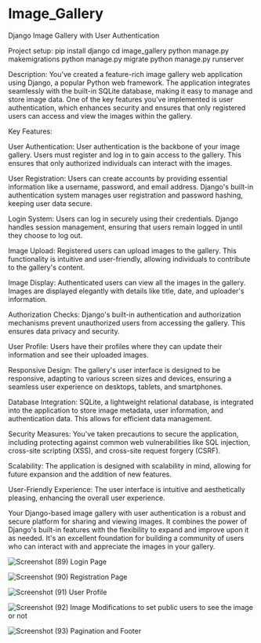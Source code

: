 ﻿# Image_Gallery
Django Image Gallery with User Authentication

Project setup:
pip install django
cd image_gallery
python manage.py makemigrations
python manage.py migrate
python manage.py runserver

Description:
You've created a feature-rich image gallery web application using Django, a popular Python web framework. The application integrates seamlessly with the built-in SQLite database, making it easy to manage and store image data. One of the key features you've implemented is user authentication, which enhances security and ensures that only registered users can access and view the images within the gallery.

Key Features:

User Authentication: User authentication is the backbone of your image gallery. Users must register and log in to gain access to the gallery. This ensures that only authorized individuals can interact with the images.

User Registration: Users can create accounts by providing essential information like a username, password, and email address. Django's built-in authentication system manages user registration and password hashing, keeping user data secure.

Login System: Users can log in securely using their credentials. Django handles session management, ensuring that users remain logged in until they choose to log out.

Image Upload: Registered users can upload images to the gallery. This functionality is intuitive and user-friendly, allowing individuals to contribute to the gallery's content.

Image Display: Authenticated users can view all the images in the gallery. Images are displayed elegantly with details like title, date, and uploader's information.

Authorization Checks: Django's built-in authentication and authorization mechanisms prevent unauthorized users from accessing the gallery. This ensures data privacy and security.

User Profile: Users have their profiles where they can update their information and see their uploaded images.

Responsive Design: The gallery's user interface is designed to be responsive, adapting to various screen sizes and devices, ensuring a seamless user experience on desktops, tablets, and smartphones.

Database Integration: SQLite, a lightweight relational database, is integrated into the application to store image metadata, user information, and authentication data. This allows for efficient data management.

Security Measures: You've taken precautions to secure the application, including protecting against common web vulnerabilities like SQL injection, cross-site scripting (XSS), and cross-site request forgery (CSRF).

Scalability: The application is designed with scalability in mind, allowing for future expansion and the addition of new features.

User-Friendly Experience: The user interface is intuitive and aesthetically pleasing, enhancing the overall user experience.

Your Django-based image gallery with user authentication is a robust and secure platform for sharing and viewing images. It combines the power of Django's built-in features with the flexibility to expand and improve upon it as needed. It's an excellent foundation for building a community of users who can interact with and appreciate the images in your gallery.

![Screenshot (89)](https://github.com/kothapallyshivasai/Image_Gallery/assets/135272141/a456b178-0cbb-45d8-b8f5-141d157af8e5)
Login Page

![Screenshot (90)](https://github.com/kothapallyshivasai/Image_Gallery/assets/135272141/48be061b-8bb0-4ed5-89b9-8df516f7edd8)
Registration Page

![Screenshot (91)](https://github.com/kothapallyshivasai/Image_Gallery/assets/135272141/e15ffaae-656e-4439-8f75-f91fcd3ea088)
User Profile

![Screenshot (92)](https://github.com/kothapallyshivasai/Image_Gallery/assets/135272141/e8eec5f6-2ef4-415e-9a1f-13b7bfee91db)
Image Modifications to set public users to see the image or not

![Screenshot (93)](https://github.com/kothapallyshivasai/Image_Gallery/assets/135272141/658f6572-7fa5-4fc0-8d91-9a4f2cdd184d)
Pagination and Footer







